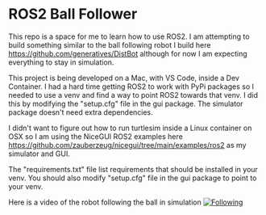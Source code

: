 # ROS2 Ball Follower

This repo is a space for me to learn how to use ROS2. I am attempting to build something similar to the ball following robot I build here https://github.com/generatives/DistBot although for now I am expecting everything to stay in simulation.

This project is being developed on a Mac, with VS Code, inside a Dev Container. I had a hard time getting ROS2 to work with PyPi packages so I needed to use a venv and find a way to point ROS2 towards that venv. I did this by modifying the "setup.cfg" file in the gui package. The simulator package doesn't need extra dependencies.

I didn't want to figure out how to run turtlesim inside a Linux container on OSX so I am using the NiceGUI ROS2 examples here https://github.com/zauberzeug/nicegui/tree/main/examples/ros2 as my simulator and GUI.

The "requirements.txt" file list requirements that should be installed in your venv. You should also modify "setup.cfg" file in the gui package to point to your venv.

Here is a video of the robot following the ball in simulation
[![Following](https://github.com/user-attachments/assets/bd17b257-c46d-4ac3-b131-5e7c6ea93e30)](https://youtu.be/fqrbo736LvM "Following")
